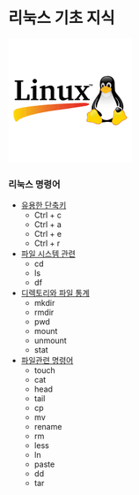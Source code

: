 # 리눅스 기초 지식
![linux](/linux.png)


### 리눅스 명령어 
* [유용한 단축키](/리눅스명령어/유용한%20단축키.md)
    * Ctrl + c
    * Ctrl + a
    * Ctrl + e
    * Ctrl + r
* [파일 시스템 관련](/리눅스명령어/파일%20시스템%20관련.md)
    * cd
    * ls
    * df
* [디렉토리와 파일 통계](/리눅스명령어/디렉토리와%20파일통계.md)
    * mkdir
    * rmdir
    * pwd
    * mount
    * unmount
    * stat
* [파일관련 명령어](/리눅스명령어/파일관련%20명령어.md)
    * touch
    * cat
    * head
    * tail 
    * cp
    * mv 
    * rename
    * rm
    * less
    * ln
    * paste
    * dd
    * tar